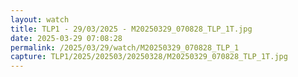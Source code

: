```yaml
---
layout: watch
title: TLP1 - 29/03/2025 - M20250329_070828_TLP_1T.jpg
date: 2025-03-29 07:08:28
permalink: /2025/03/29/watch/M20250329_070828_TLP_1
capture: TLP1/2025/202503/20250328/M20250329_070828_TLP_1T.jpg
---
```

